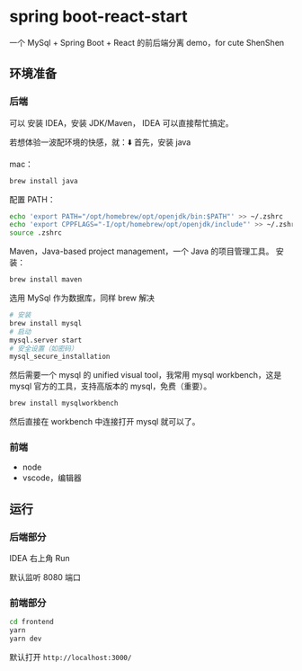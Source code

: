 # spring boot-react-start

一个 MySql + Spring Boot + React 的前后端分离 demo，for cute ShenShen

## 环境准备

### 后端

可以 安装 IDEA，安装 JDK/Maven， IDEA 可以直接帮忙搞定。

若想体验一波配环境的快感，就：⬇️
首先，安装 java

mac：

```bash
brew install java
```

配置 PATH：

```bash
echo 'export PATH="/opt/homebrew/opt/openjdk/bin:$PATH"' >> ~/.zshrc
echo 'export CPPFLAGS="-I/opt/homebrew/opt/openjdk/include"' >> ~/.zshrc
source .zshrc
```

Maven，Java-based project management，一个 Java 的项目管理工具。
安装：

```bash
brew install maven
```

选用 MySql 作为数据库，同样 brew 解决

```bash
# 安装
brew install mysql
# 启动
mysql.server start
# 安全设置（如密码）
mysql_secure_installation
```

然后需要一个 mysql 的 unified visual tool，我常用 mysql workbench，这是 mysql 官方的工具，支持高版本的 mysql，免费（重要）。

```bash
brew install mysqlworkbench
```

然后直接在 workbench 中连接打开 mysql 就可以了。

### 前端

- node
- vscode，编辑器

## 运行

### 后端部分

IDEA 右上角 Run

默认监听 8080 端口

### 前端部分

```bash
cd frontend
yarn
yarn dev
```

默认打开 `http://localhost:3000/`

